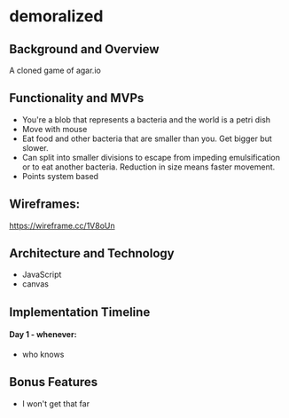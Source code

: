 # demoralized

## Background and Overview
A cloned game of agar.io

## Functionality and MVPs
* You're a blob that represents a bacteria and the world is a petri dish
* Move with mouse
* Eat food and other bacteria that are smaller than you. Get bigger but slower.
* Can split into smaller divisions to escape from impeding emulsification or to eat another bacteria. Reduction in size means faster movement.
* Points system based

## Wireframes:
https://wireframe.cc/1V8oUn

## Architecture and Technology
* JavaScript
* canvas

## Implementation Timeline
#### Day 1 - whenever:
* who knows

## Bonus Features
* I won't get that far
